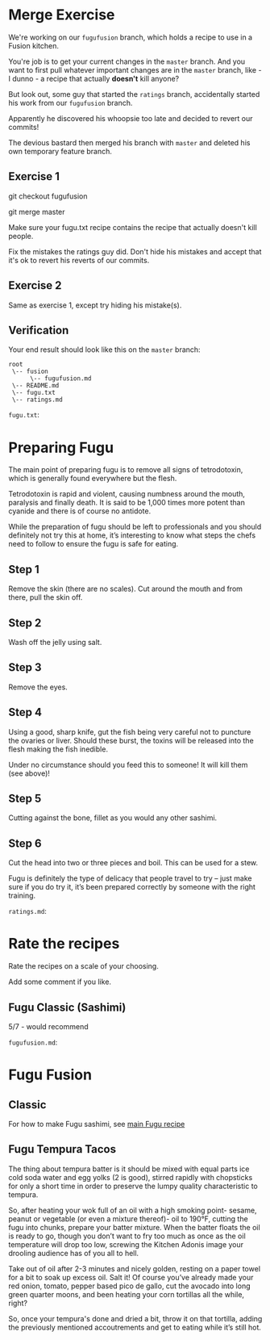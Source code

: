 # Merge Exercise
We're working on our `fugufusion` branch, which holds a recipe to use in a Fusion kitchen.

You're job is to get your current changes in the `master` branch.
And you want to first pull whatever important changes are in the `master` branch, like - I dunno - a recipe that actually **doesn't** kill anyone?

But look out, some guy that started the `ratings` branch, accidentally started his work from our `fugufusion` branch.

Apparently he discovered his whoopsie too late and decided to revert our commits! 

The devious bastard then merged his branch with `master` and deleted his own temporary feature branch.

## Exercise 1

   git checkout fugufusion
   
   git merge master

Make sure your fugu.txt recipe contains the recipe that actually doesn't kill people.

Fix the mistakes the ratings guy did. Don't hide his mistakes and accept that it's ok to revert his reverts of our commits.

## Exercise 2
Same as exercise 1, except try hiding his mistake(s).

## Verification
Your end result should look like this on the `master` branch:

    root
     \-- fusion
          \-- fugufusion.md
     \-- README.md
     \-- fugu.txt
     \-- ratings.md

`fugu.txt`:
# Preparing Fugu
The main point of preparing fugu is to remove all signs of tetrodotoxin, 
which is generally found everywhere but the flesh. 

Tetrodotoxin is rapid and violent, causing numbness around the mouth, paralysis and finally death. 
It is said to be 1,000 times more potent than cyanide and there is of course no antidote.

While the preparation of fugu should be left to professionals and you should definitely not try this at home, 
it’s interesting to know what steps the chefs need to follow to ensure the fugu is safe for eating.

## Step 1
Remove the skin (there are no scales). Cut around the mouth and from there, pull the skin off.

## Step 2
Wash off the jelly using salt.

## Step 3
Remove the eyes.

## Step 4
Using a good, sharp knife, gut the fish being very careful not to puncture the ovaries or liver.
Should these burst, the toxins will be released into the flesh making the fish inedible.

Under no circumstance should you feed this to someone! It will kill them (see above)!

## Step 5
Cutting against the bone, fillet as you would any other sashimi.

## Step 6
Cut the head into two or three pieces and boil. This can be used for a stew.

Fugu is definitely the type of delicacy that people travel to try – just make sure if you do try it, 
it’s been prepared correctly by someone with the right training.

`ratings.md`:
# Rate the recipes

Rate the recipes on a scale of your choosing.

Add some comment if you like.

## Fugu Classic (Sashimi)
5/7 - would recommend

`fugufusion.md`:
# Fugu Fusion

## Classic
For how to make Fugu sashimi, see [main Fugu recipe](../fugu.txt)

## Fugu Tempura Tacos
The thing about tempura batter is it should be mixed with equal parts ice cold soda water and egg yolks 
(2 is good), stirred rapidly with chopsticks for only a short time 
in order to preserve the lumpy quality characteristic to tempura. 
 
So, after heating your wok full of an oil with a high smoking point- sesame, 
peanut or vegetable (or even a mixture thereof)- oil to 190°F, cutting the fugu
into chunks, prepare your batter mixture. When the batter floats the oil is ready to go, 
though you don’t want to fry too much as once as the oil temperature will drop too low, 
screwing the Kitchen Adonis image your drooling audience has of you all to hell.

Take out of oil after 2-3 minutes and nicely golden, resting on a paper towel for a bit to soak up excess oil. 
Salt it! Of course you’ve already made your red onion, tomato, pepper based pico de gallo, 
cut the avocado into long green quarter moons, and been heating your corn tortillas all the while, right? 

So, once your tempura's done and dried a bit, throw it on that tortilla, 
adding the previously mentioned accoutrements and get to eating while it’s still hot.

